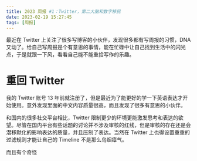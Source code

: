 ```yaml
---
title: 2023 周报 #1：Twitter，第二大脑和数字移民
date: 2023-02-19 15:27:45
tags: [周报]
---
```


最近在 Twitter 上关注了很多写博客的小伙伴，发现很多都有写周报的习惯，DNA 又动了。给自己写周报是个有意思的事情，能在忙碌中让自己找到生活中的闪光点，于是就跟一下风，看看自己能不能重拾写作的乐趣。

# 重回 Twitter

我的 Twitter 账号 13 年前就注册了，但是最近为了能更好的学一下英语表达才开始使用。意外发现里面的中文内容质量很高，而且发现了很多有意思的小伙伴。

和国内的很多社交平台相比，Twitter 限制更少的环境更能激发思考和表达的欲望。尽管在国内平台有些话题的讨论并不涉及审核的红线，但是审核的存在还是会潜移默化的影响表达的质量，并且压制了表达。当然在 Twitter 上也得设置重重的过滤规则才能让自己的 Timeline 不是那么乌烟瘴气。

而且有个奇怪